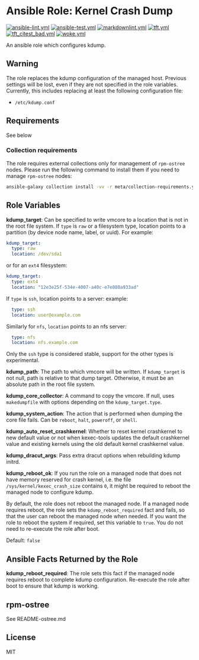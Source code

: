 
# Ansible Role: Kernel Crash Dump

[![ansible-lint.yml](https://github.com/fedora.linux_system_roles.kdump/actions/workflows/ansible-lint.yml/badge.svg)](https://github.com/fedora.linux_system_roles.kdump/actions/workflows/ansible-lint.yml) [![ansible-test.yml](https://github.com/fedora.linux_system_roles.kdump/actions/workflows/ansible-test.yml/badge.svg)](https://github.com/fedora.linux_system_roles.kdump/actions/workflows/ansible-test.yml) [![markdownlint.yml](https://github.com/fedora.linux_system_roles.kdump/actions/workflows/markdownlint.yml/badge.svg)](https://github.com/fedora.linux_system_roles.kdump/actions/workflows/markdownlint.yml) [![tft.yml](https://github.com/fedora.linux_system_roles.kdump/actions/workflows/tft.yml/badge.svg)](https://github.com/fedora.linux_system_roles.kdump/actions/workflows/tft.yml) [![tft_citest_bad.yml](https://github.com/fedora.linux_system_roles.kdump/actions/workflows/tft_citest_bad.yml/badge.svg)](https://github.com/fedora.linux_system_roles.kdump/actions/workflows/tft_citest_bad.yml) [![woke.yml](https://github.com/fedora.linux_system_roles.kdump/actions/workflows/woke.yml/badge.svg)](https://github.com/fedora.linux_system_roles.kdump/actions/workflows/woke.yml)

An ansible role which configures kdump.

## Warning

The role replaces the kdump configuration of the managed
host. Previous settings will be lost, even if they are not specified
in the role variables. Currently, this includes replacing at least the
following configuration file:

* `/etc/kdump.conf`

## Requirements

See below

### Collection requirements

The role requires external collections only for management of `rpm-ostree`
nodes. Please run the following command to install them if you need to manage
`rpm-ostree` nodes:

```bash
ansible-galaxy collection install -vv -r meta/collection-requirements.yml
```

## Role Variables

**kdump_target**: Can be specified to write vmcore to a location that is not in
the root file system. If `type` is `raw` or a filesystem type, location points
to a partition (by device node name, label, or uuid). For example:

```yaml
kdump_target:
  type: raw
  location: /dev/sda1
```

or for an `ext4` filesystem:

```yaml
kdump_target:
  type: ext4
  location: "12e3e25f-534e-4007-a40c-e7e080a933ad"
```

If `type` is `ssh`, location points to a server:
example:

```yaml
  type: ssh
  location: user@example.com
```

Similarly for `nfs`, `location` points to an nfs server:

```yaml
  type: nfs
  location: nfs.example.com
```

Only the `ssh` type is considered stable, support for the other types
is experimental.

**kdump_path**: The path to which vmcore will be written. If `kdump_target` is not
null, path is relative to that dump target. Otherwise, it must be an absolute
path in the root file system.

**kdump_core_collector**: A command to copy the vmcore. If null, uses `makedumpfile`
with options depending on the `kdump_target.type`.

**kdump_system_action**:
  The action that is performed when dumping the core file fails. Can be
  `reboot`, `halt`, `poweroff`, or `shell`.

**kdump_auto_reset_crashkernel**:
  Whether to reset kernel crashkernel to new default value or not when kexec-tools
  updates the default crashkernel value and existing kernels using the old default
  kernel crashkernel value.

**kdump_dracut_args**:
  Pass extra dracut options when rebuilding kdump initrd.

**kdump_reboot_ok**: If you run the role on a managed node that does not have
memory reserved for crash kernel, i.e. the file `/sys/kernel/kexec_crash_size`
contains `0`, it might be required to reboot the managed node to configure kdump.

By default, the role does not reboot the managed node. If a managed node
requires reboot, the role sets the `kdump_reboot_required` fact and fails, so
that the user can reboot the managed node when needed. If you want the role to
reboot the system if required, set this variable to `true`. You do not need to
re-execute the role after boot.

Default: `false`

## Ansible Facts Returned by the Role

**kdump_reboot_required**: The role sets this fact if the managed node requires
reboot to complete kdump configuration. Re-execute the role after boot to ensure
that kdump is working.

## rpm-ostree

See README-ostree.md

## License

MIT
